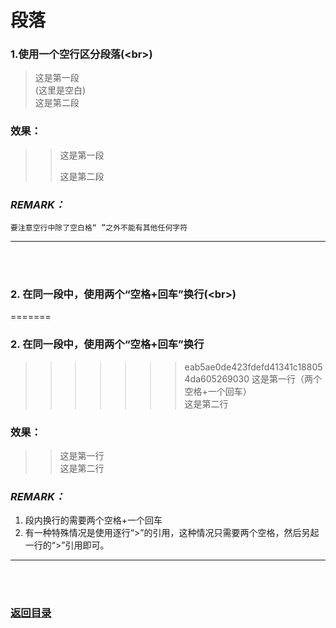 # **段落**

### 1.使用一个空行区分段落(\<br>)
>这是第一段  
>\(这里是空白\)      
>这是第二段

### 效果：
>>这是第一段
>>
>> 这是第二段

### *REMARK：*
    要注意空行中除了空白格“ ”之外不能有其他任何字符

------------
<br><br>

### 2. 在同一段中，使用两个“空格+回车”换行(\<br>)
=======
### 2. 在同一段中，使用两个“空格+回车”换行
>>>>>>> eab5ae0de423fdefd41341c188054da605269030
>这是第一行（两个空格+一个回车）   
>这是第二行


### 效果：

>>这是第一行  
>>这是第二行  

### *REMARK：*  
1. 段内换行的需要两个空格+一个回车
2. 有一种特殊情况是使用逐行“\>”的引用，这种情况只需要两个空格，然后另起一行的“\>”引用即可。 

---------
<br><br>
###  [返回目录](../README.md)

